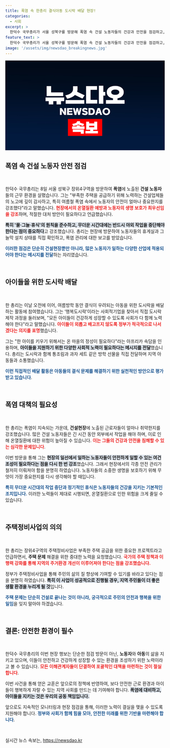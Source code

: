 ```yaml
---
title: 폭염 속 한총리 결식아동 도시락 배달 현장!
categories:
  - 사회
excerpt: >
  한덕수 국무총리가 서울 성북구를 방문해 폭염 속 건설 노동자들의 건강과 안전을 점검하고, 결식 우려 아동에게 도시락을 전달했습니다. “물·그늘·휴식”의 중요성을 강조하며 정부의 역할을 다짐했습니다.
feature_text: >
  한덕수 국무총리가 서울 성북구를 방문해 폭염 속 건설 노동자들의 건강과 안전을 점검하고, 결식 우려 아동에게 도시락을 전달했습니다. “물·그늘·휴식”의 중요성을 강조하며 정부의 역할을 다짐했습니다.
image: '/assets/img/newsdao_breakingnews.jpg'
---
```


<p><img src="/assets/img/newsdao_breakingnews.jpg" alt="bookingtag 속보" /></p>

<h2 data-ke-size="size26">폭염 속 건설 노동자 안전 점검</h2>

<p data-ke-size="size16">&nbsp;</p>

<p>한덕수 국무총리는 8일 서울 성북구 장위4구역을 방문하여 <strong>폭염</strong>에 노출된 <strong>건설 노동자</strong>들의 근무 환경을 살폈습니다. 그는 "부족한 주택을 공급하기 위해 노력하는 건설업체들의 노고에 깊이 감사하고, 특히 여름철 폭염 속에서 노동자의 안전이 얼마나 중요한지를 강조했다"라고 말했습니다. <b><span style="color: #ee2323;">현장에서의 온열질환 예방과 노동자의 생명 보호가 최우선임을 강조</span></b>하며, 적절한 대처 방안이 필요하다고 언급했습니다. </p>

<p><b><span style="background-color: #21538527;">특히 '물·그늘·휴식'의 원칙을 준수하고, 무더운 시간대에는 반드시 야외 작업을 중단해야 한다는 점이 중요하다</span></b>고 강조했습니다. 총리는 현장에 방문하여 노동자들의 휴게실과 그늘막 설치 상태를 직접 확인하고, 폭염 관리에 대한 보고를 받았습니다. </p>

<p><b><span style="color: #1a5490;">이러한 점검은 단순히 건설현장뿐만 아니라, 많은 노동자가 일하는 다양한 산업에 적용되어야 한다는 메시지를 전달</span></b>하는 자리였습니다. </p>

<p data-ke-size="size16">&nbsp;</p>

<h2 data-ke-size="size26">아이들을 위한 도시락 배달</h2>

<p data-ke-size="size16">&nbsp;</p>

<p>한 총리는 이날 오전에 이어, 여름방학 동안 결식이 우려되는 아동을 위한 도시락을 배달하는 활동에 참여했습니다. 그는 ‘행복도시락’이라는 사회적기업을 찾아서 직접 도시락 제작 과정을 둘러보며, "모든 아이들이 건강하게 성장할 수 있도록 사회가 다 함께 노력해야 한다"라고 말했습니다. <b><span style="color: #ee2323;">아이들이 외롭고 배고프지 않도록 정부가 적극적으로 나서겠다는 의지를 표명</span></b>했습니다.</p>

<p>그는 "한 아이를 키우기 위해서는 온 마을의 정성이 필요하다"라는 아프리카 속담을 인용하며, <b><span style="background-color: #21538527;">아이들을 지원하기 위한 다양한 사회적 노력이 필요하다는 메시지를 전달</span></b>했습니다. 총리는 도시락과 함께 통조림과 과자 세트 같은 방학 선물을 직접 전달하며 지역 아동들과 소통했습니다. </p>

<p><b><span style="color: #1a5490;">이런 직접적인 배달 활동은 아동들의 결식 문제를 해결하기 위한 실천적인 방안으로 평가받고 있습니다</span></b>.</p>

<p data-ke-size="size16">&nbsp;</p>

<h2 data-ke-size="size26">폭염 대책의 필요성</h2>

<p data-ke-size="size16">&nbsp;</p>

<p>한 총리는 폭염이 지속되는 가운데, <b>건설현장</b>에 노출된 근로자들이 얼마나 취약한지를 강조했습니다. 많은 건설 노동자들은 긴 시간 동안 외부에서 작업을 해야 하며, 이로 인해 온열질환에 대한 위험이 높아질 수 있습니다. <b><span style="color: #ee2323;">이는 그들의 건강과 안전을 침해할 수 있는 심각한 문제입니다</span></b>. </p>

<p>이번 방문을 통해 그는 <b><span style="background-color: #21538527;">현장의 일선에서 일하는 노동자들이 안전하게 일할 수 있는 여건 조성이 필요하다는 점을 다시 한 번 강조</span></b>했습니다. 그래서 현장에서의 각종 안전 관리가 철저히 이뤄져야 함을 분명히 하였습니다. 노동자들의 소중한 생명을 보호하기 위해 무엇이 가장 중요한지를 다시 생각해야 할 때입니다.</p>

<p><b><span style="color: #1a5490;">특히 무더운 시간대의 작업 중단과 정기적인 휴식은 노동자들의 건강을 지키는 기본적인 조치입니다.</span></b> 이러한 노력들이 제대로 시행되면, 온열질환으로 인한 위험을 크게 줄일 수 있습니다. </p>

<p data-ke-size="size16">&nbsp;</p>

<h2 data-ke-size="size26">주택정비사업의 의의</h2>

<p data-ke-size="size16">&nbsp;</p>

<p>한 총리는 장위4구역의 주택정비사업은 부족한 주택 공급을 위한 중요한 프로젝트라고 언급하면서, <b>주택 문제</b> 해결을 위한 중대한 노력을 요청했습니다. <b><span style="color: #ee2323;">국가의 주택 정책과 이행력 강화를 통해 지역의 주거환경 개선이 이루어져야 한다는 점을 강조했습니다.</span></b> </p>

<p>정부가 주택정비사업을 통해 주민의 삶의 질 향상에 기여할 수 있기를 바라고 있다는 점을 분명히 하였습니다. <b><span style="background-color: #21538527;">특히 이 사업이 성공적으로 진행될 경우, 지역 주민들이 더 좋은 생활 환경을 누리게 될 것</span></b>입니다. </p>

<p><b><span style="color: #1a5490;">주택 문제는 단순히 건설로 끝나는 것이 아니라, 궁극적으로 주민의 안전과 행복을 위한 일임</span></b>을 잊지 말아야 하겠습니다. </p>

<p data-ke-size="size16">&nbsp;</p>

<h2 data-ke-size="size26">결론: 안전한 환경이 필수</h2>

<p data-ke-size="size16">&nbsp;</p>

<p>한덕수 국무총리의 이번 현장 행보는 단순한 점검 방문이 아닌, <strong>노동자</strong>와 <strong>아동</strong>의 삶을 지키고 있으며, 이들이 안전하고 건강하게 성장할 수 있는 환경을 조성하기 위한 노력이라고 볼 수 있습니다. <b><span style="color: #ee2323;">모든 이해관계자들이 단결하여 포괄적인 대책을 마련하는 것이 절실합니다</span></b>. </p>

<p>이번 사건을 통해 얻은 교훈은 앞으로의 정책에 반영하여, 보다 안전한 근로 환경과 아이들이 행복하게 자랄 수 있는 지역 사회를 만드는 데 기여해야 합니다. <b><span style="background-color: #21538527;">폭염에 대비하고, 아이들을 지키는 것은 우리의 공동 책임입니다.</span></b></p>

<p>앞으로도 지속적인 모니터링과 현장 점검을 통해, 이러한 노력이 결실을 맺을 수 있도록 지원해야 합니다. <b><span style="color: #1a5490;">정부와 사회가 함께 힘을 모아, 안전한 미래를 위한 기반을 마련해야 합니다</span></b>. </p>

<p data-ke-size="size16">&nbsp;</p>
실시간 뉴스 속보는, <a href="https://newsdao.kr" rel="dofollow">https://newsdao.kr</a>


